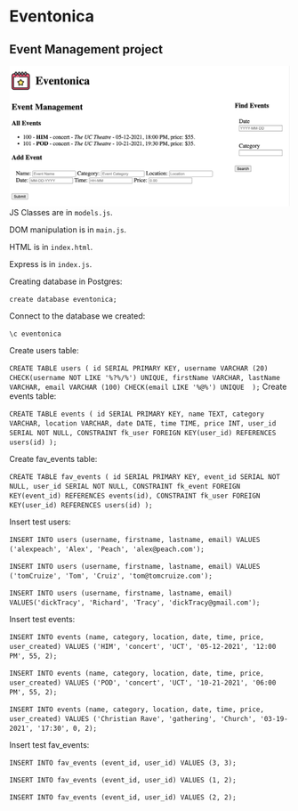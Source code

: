 # Eventonica
## Event Management project
![eventonica screenshot](https://github.com/alexcheva/techtonica-assignments/blob/main/eventonica/eventonica-part-2/eventonica.png?raw=true)
JS Classes are in `models.js`.

DOM manipulation is in `main.js`.

HTML is in `index.html`.

Express is in `index.js`.

Creating database in Postgres:

`create database eventonica;`

Connect to the database we created:

`\c eventonica`

Create users table:

`CREATE TABLE users (
        id SERIAL PRIMARY KEY,
        username VARCHAR (20) CHECK(username NOT LIKE '%?%/%') UNIQUE,
        firstName VARCHAR,
        lastName VARCHAR,
        email VARCHAR (100) CHECK(email LIKE '%@%') UNIQUE 
        );`
Create events table:

`CREATE TABLE events (
        id SERIAL PRIMARY KEY,
        name TEXT,
        category VARCHAR,
        location VARCHAR,
        date DATE,
        time TIME,
        price INT,
        user_id SERIAL NOT NULL,
        CONSTRAINT fk_user
                FOREIGN KEY(user_id)
                        REFERENCES users(id)
                        );`

Create fav_events table:

`CREATE TABLE fav_events (
        id SERIAL PRIMARY KEY,
        event_id SERIAL NOT NULL,
        user_id SERIAL NOT NULL,
        CONSTRAINT fk_event
                FOREIGN KEY(event_id)
                        REFERENCES events(id),
        CONSTRAINT fk_user
                FOREIGN KEY(user_id)
                        REFERENCES users(id)
                        );
`

Insert test users:

`INSERT INTO users (username, firstname, lastname, email) VALUES ('alexpeach', 'Alex', 'Peach', 'alex@peach.com');`

`INSERT INTO users (username, firstname, lastname, email) VALUES ('tomCruize', 'Tom', 'Cruiz', 'tom@tomcruize.com');`

`INSERT INTO users (username, firstname, lastname, email) VALUES('dickTracy', 'Richard', 'Tracy', 'dickTracy@gmail.com');`

Insert test events:

`INSERT INTO events (name, category, location, date, time, price, user_created) VALUES ('HIM', 'concert', 'UCT', '05-12-2021', '12:00 PM', 55, 2);`

`INSERT INTO events (name, category, location, date, time, price, user_created) VALUES ('POD', 'concert', 'UCT', '10-21-2021', '06:00 PM', 55, 2);`

`INSERT INTO events (name, category, location, date, time, price, user_created) VALUES ('Christian Rave', 'gathering', 'Church', '03-19-2021', '17:30', 0, 2);`

Insert test fav_events:

`INSERT INTO fav_events (event_id, user_id) VALUES (3, 3);`

`INSERT INTO fav_events (event_id, user_id) VALUES (1, 2);`

`INSERT INTO fav_events (event_id, user_id) VALUES (2, 2);`


